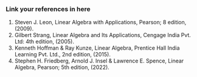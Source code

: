 ### Link your references in here

1. Steven J. Leon, Linear Algebra with Applications, Pearson; 8 edition, (2009).
2. Gilbert Strang, Linear Algebra and Its Applications, Cengage India Pvt. Ltd: 4th edition, (2005).
3. Kenneth Hoffman & Ray Kunze, Linear Algebra, Prentice Hall India Learning Pvt. Ltd., 2nd edition, (2015).
4. Stephen H. Friedberg, Arnold J. Insel & Lawrence E. Spence, Linear Algebra, Pearson; 5th edition, (2022).